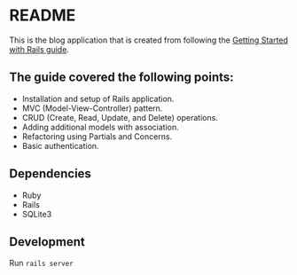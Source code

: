 # README

This is the blog application that is created from following the [Getting Started with Rails guide](https://guides.rubyonrails.org/getting_started.html).

## The guide covered the following points:
- Installation and setup of Rails application.
- MVC (Model-View-Controller) pattern.
- CRUD (Create, Read, Update, and Delete) operations.
- Adding additional models with association.
- Refactoring using Partials and Concerns.
- Basic authentication.

## Dependencies
- Ruby
- Rails
- SQLite3

## Development
Run ```rails server```